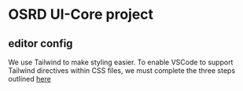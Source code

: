 # OSRD UI-Core project

## editor config
We use Tailwind to make styling easier. To enable VSCode to support Tailwind directives within CSS files, we must complete the three steps outlined [here](https://github.com/tailwindlabs/tailwindcss/discussions/5258#discussioncomment-1979394)

